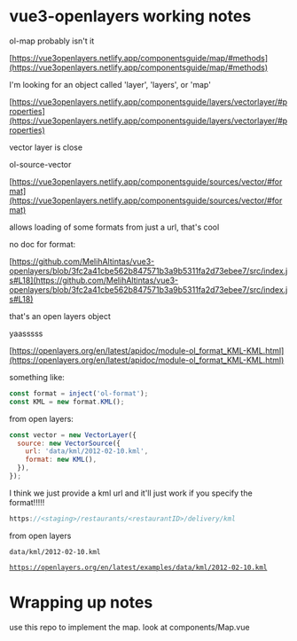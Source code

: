 # vue3-openlayers working notes

ol-map probably isn't it

[https://vue3openlayers.netlify.app/componentsguide/map/#methods](https://vue3openlayers.netlify.app/componentsguide/map/#methods)

I'm looking for an object called 'layer', 'layers', or 'map'

[https://vue3openlayers.netlify.app/componentsguide/layers/vectorlayer/#properties](https://vue3openlayers.netlify.app/componentsguide/layers/vectorlayer/#properties)

vector layer is close

ol-source-vector

[https://vue3openlayers.netlify.app/componentsguide/sources/vector/#format](https://vue3openlayers.netlify.app/componentsguide/sources/vector/#format)

allows loading of some formats from just a url, that's cool

no doc for format:

[https://github.com/MelihAltintas/vue3-openlayers/blob/3fc2a41cbe562b847571b3a9b5311fa2d73ebee7/src/index.js#L18](https://github.com/MelihAltintas/vue3-openlayers/blob/3fc2a41cbe562b847571b3a9b5311fa2d73ebee7/src/index.js#L18)

that's an open layers object

yaasssss

[https://openlayers.org/en/latest/apidoc/module-ol_format_KML-KML.html](https://openlayers.org/en/latest/apidoc/module-ol_format_KML-KML.html)

something like:

```jsx
const format = inject('ol-format');
const KML = new format.KML();
```

from open layers:

```jsx
const vector = new VectorLayer({
  source: new VectorSource({
    url: 'data/kml/2012-02-10.kml',
    format: new KML(),
  }),
});
```

I think we just provide a kml url and it'll just work if you specify the format!!!!!

```jsx
https://<staging>/restaurants/<restaurantID>/delivery/kml
```

from open layers

`data/kml/2012-02-10.kml`

[`https://openlayers.org/en/latest/examples/data/kml/2012-02-10.kml`](https://openlayers.org/en/latest/examples/data/kml/2012-02-10.kml)

# Wrapping up notes

use this repo to implement the map.  look at components/Map.vue
